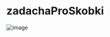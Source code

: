 # zadachaProSkobki
![image](https://user-images.githubusercontent.com/91486276/233283484-c50e3c91-33d6-4295-afd8-7fac30796188.png)
